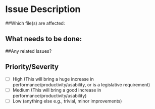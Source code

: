 # Issue Description

<!-- - quick summary   !-->

##Which file(s) are affected:

<!-- - eg. file 1
           file 2   !-->


## What needs to be done:

<!-- - what to try or research   !-->

##Any related Issues?

<!-- - anything this may affect?   !-->


## Priority/Severity
<!-- Delete as appropriate. The priority and severity assigned may be different to this !-->
- [ ] High (This will bring a huge increase in performance/productivity/usability, or is a legislative requirement)
- [ ] Medium (This will bring a good increase in performance/productivity/usability)
- [ ] Low (anything else e.g., trivial, minor improvements)
